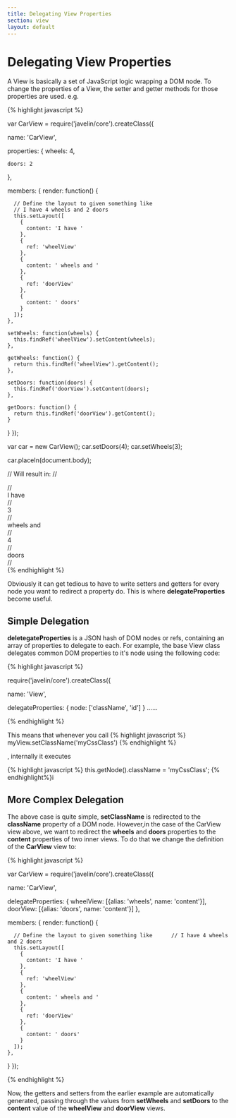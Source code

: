 ```yaml
---
title: Delegating View Properties
section: view
layout: default
---
```


<h1>Delegating View Properties</h1>

A View is basically a set of JavaScript logic wrapping a DOM node.  To change the properties of a View, the setter and getter methods for those properties are used.  e.g.

{% highlight javascript %}

var CarView = require('javelin/core').createClass({

  name: 'CarView',

  properties: {
    wheels: 4,

    doors: 2
  },

  members: {
    render: function() {

      // Define the layout to given something like
      // I have 4 wheels and 2 doors
      this.setLayout([
        {
          content: 'I have '
        },
        {
          ref: 'wheelView'
        },
        {
          content: ' wheels and '
        },
        {
          ref: 'doorView'
        },
        {
          content: ' doors'
        }
      ]);
    },

    setWheels: function(wheels) {
      this.findRef('wheelView').setContent(wheels);
    },

    getWheels: function() {
      return this.findRef('wheelView').getContent();
    },

    setDoors: function(doors) {
      this.findRef('doorView').setContent(doors);
    },

    getDoors: function() {
      return this.findRef('doorView').getContent();
    }
  }
});

var car = new CarView();
car.setDoors(4);
car.setWheels(3);

car.placeIn(document.body);

// Will result in:
//<div>
//  <div>I have </div>
//  <div>3</div>
//  <div> wheels and </div>
//  <div>4</div>
//  <div> doors</div>
//</div>
{% endhighlight %}

<p>
Obviously it can get tedious to have to write setters and getters for every node you want to redirect a property do. This is where <b>delegateProperties</b> become useful.
</p>

<h2>Simple Delegation</h2>

<p>
<b>deletegateProperties</b> is a JSON hash of DOM nodes or refs, containing an array of properties to delegate to each.  For example, the base View class delegates common DOM properties to it's node using the following code:
</p>

{% highlight javascript %}

require('javelin/core').createClass({

  name: 'View',

  delegateProperties: {
    node: ['className', 'id']
  }
 ......

{% endhighlight %}

This means that whenever you call 
{% highlight javascript %}
myView.setClassName('myCssClass')
{% endhighlight %}

, internally it executes

{% highlight javascript %}
  this.getNode().className = 'myCssClass';
{% endhighlight%}i

<h2>More Complex Delegation</h2>
<p>
The above case is quite simple, <b>setClassName</b> is redirected to the <b>className</b> property of a DOM node.  However,in the case of the CarView view above, we want to redirect the <b>wheels</b> and <b>doors</b> properties to the <b>content</b> properties of two inner views.  To do that we change the definition of the <b>CarView</b> view to:
</p>

{% highlight javascript %}

var CarView = require('javelin/core').createClass({

  name: 'CarView',

  delegateProperties: {
    wheelView: [{alias: 'wheels', name: 'content'}],
    doorView: [{alias: 'doors', name: 'content'}]
  },

  members: {
    render: function() {

      // Define the layout to given something like      // I have 4 wheels and 2 doors
      this.setLayout([
        {
          content: 'I have '
        },
        {
          ref: 'wheelView'
        },
        {
          content: ' wheels and '
        },
        {
          ref: 'doorView'
        },
        {
          content: ' doors'
        }
      ]);
    },
  }
});

{% endhighlight %}

<p>
Now, the getters and setters from the earlier example are automatically generated, passing through the values from <b>setWheels</b> and <b>setDoors</b> to the <b>content</b> value of the <b>wheelView</b> and <b>doorView</b> views.
</p>
